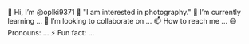  👋 Hi, I’m @oplki9371
 👀 "I am interested in photography."
 🌱 I’m currently learning ...
 💞️ I’m looking to collaborate on ...
 📫 How to reach me ...
 😄 Pronouns: ...
 ⚡ Fun fact: ...

